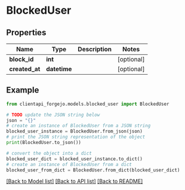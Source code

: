# BlockedUser


## Properties

Name | Type | Description | Notes
------------ | ------------- | ------------- | -------------
**block_id** | **int** |  | [optional] 
**created_at** | **datetime** |  | [optional] 

## Example

```python
from clientapi_forgejo.models.blocked_user import BlockedUser

# TODO update the JSON string below
json = "{}"
# create an instance of BlockedUser from a JSON string
blocked_user_instance = BlockedUser.from_json(json)
# print the JSON string representation of the object
print(BlockedUser.to_json())

# convert the object into a dict
blocked_user_dict = blocked_user_instance.to_dict()
# create an instance of BlockedUser from a dict
blocked_user_from_dict = BlockedUser.from_dict(blocked_user_dict)
```
[[Back to Model list]](../README.md#documentation-for-models) [[Back to API list]](../README.md#documentation-for-api-endpoints) [[Back to README]](../README.md)


